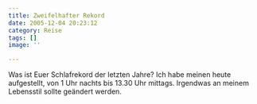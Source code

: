 ```yaml
---
title: Zweifelhafter Rekord
date: 2005-12-04 20:23:12
category: Reise
tags: []
image: ''

---
```


Was ist Euer Schlafrekord der letzten Jahre? Ich habe meinen heute aufgestellt, von 1 Uhr nachts bis 13.30 Uhr mittags. Irgendwas an meinem Lebensstil sollte geändert werden.
